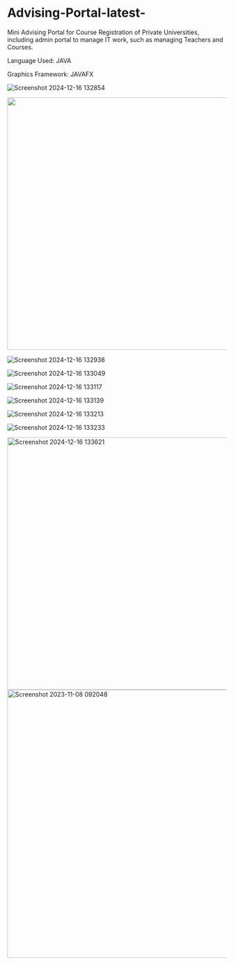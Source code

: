 # Advising-Portal-latest-
Mini Advising Portal for Course Registration of Private Universities, including admin portal to manage IT work, such as managing Teachers and Courses.

Language Used: JAVA

Graphics Framework: JAVAFX


![Screenshot 2024-12-16 132854](https://github.com/user-attachments/assets/55fa3eda-8346-450b-ad11-b793f856a81f)


<img width="578" src="https://github.com/user-attachments/assets/55fa3eda-8346-450b-ad11-b793f856a81f" />


![Screenshot 2024-12-16 132938](https://github.com/user-attachments/assets/701853d7-cd45-4813-a4ab-127bbf2613e5)



![Screenshot 2024-12-16 133049](https://github.com/user-attachments/assets/46fbbcbf-4755-4e1f-9297-329d2f2565be)



![Screenshot 2024-12-16 133117](https://github.com/user-attachments/assets/7c6c6143-c023-4cad-a57b-000c0fc99c08)



![Screenshot 2024-12-16 133139](https://github.com/user-attachments/assets/885f2146-7b88-44d2-8cdb-b26c97bd1b43)



![Screenshot 2024-12-16 133213](https://github.com/user-attachments/assets/fdb1ba99-97b8-4f05-8eae-8d59a65a3e0e)



![Screenshot 2024-12-16 133233](https://github.com/user-attachments/assets/80c064ce-9996-47f0-9ec3-fc2dbb428334)




<img width="578" alt="Screenshot 2024-12-16 133621" src="https://github.com/user-attachments/assets/12f44239-ca24-4a13-9d15-9ada9217b5dc" />



<img width="614" alt="Screenshot 2023-11-08 092048" src="https://github.com/user-attachments/assets/4848c7d9-b27b-4e20-a238-91202882e68e" />




